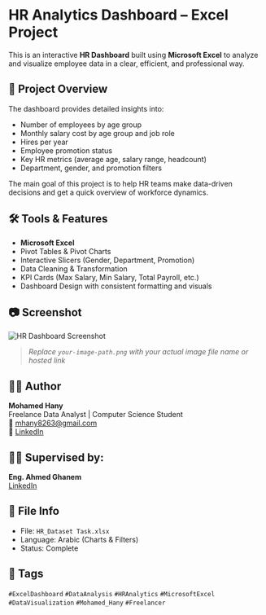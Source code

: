 # HR Analytics Dashboard – Excel Project

This is an interactive **HR Dashboard** built using **Microsoft Excel** to analyze and visualize employee data in a clear, efficient, and professional way.

## 📌 Project Overview

The dashboard provides detailed insights into:
- Number of employees by age group
- Monthly salary cost by age group and job role
- Hires per year
- Employee promotion status
- Key HR metrics (average age, salary range, headcount)
- Department, gender, and promotion filters

The main goal of this project is to help HR teams make data-driven decisions and get a quick overview of workforce dynamics.

## 🛠 Tools & Features

- **Microsoft Excel**
- Pivot Tables & Pivot Charts
- Interactive Slicers (Gender, Department, Promotion)
- Data Cleaning & Transformation
- KPI Cards (Max Salary, Min Salary, Total Payroll, etc.)
- Dashboard Design with consistent formatting and visuals

## 📷 Screenshot

![HR Dashboard Screenshot](your-image-path.png)  
> *Replace `your-image-path.png` with your actual image file name or hosted link*

## 👨‍💻 Author

**Mohamed Hany**  
Freelance Data Analyst | Computer Science Student  
📧 mhany8263@gmail.com  
🔗 [LinkedIn](https://www.linkedin.com/in/mohammed-hany-8819b1362/)

## 🧑‍🏫 Supervised by:
**Eng. Ahmed Ghanem**  
[LinkedIn](https://www.linkedin.com/in/ahmedghanem8899/)

## 📁 File Info

- File: `HR_Dataset Task.xlsx`
- Language: Arabic (Charts & Filters)
- Status: Complete

## 🔖 Tags

`#ExcelDashboard` `#DataAnalysis` `#HRAnalytics` `#MicrosoftExcel` `#DataVisualization` `#Mohamed_Hany` `#Freelancer`

